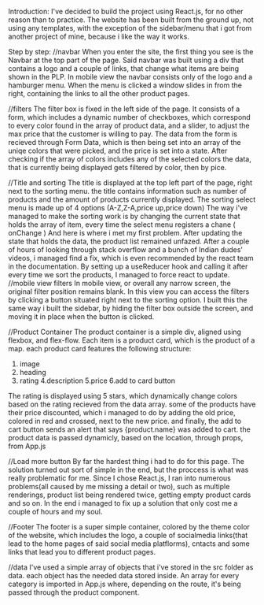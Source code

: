 Introduction:
I've decided to build the project using React.js, for no other reason than to practice.
The website has been built from the ground up, not using any templates, with the exception of the sidebar/menu that i got from another project of mine, because i like the way it works.

Step by step:
//navbar
When you enter the site, the first thing you see is the Navbar at the top part of the page. Said navbar was built using a div that contains a logo and a couple of links, that change what items are being shown in the PLP.
In mobile view the navbar consists only of the logo and a hamburger menu.
When the menu is clicked a window slides in from the right, containing the links to all the other product pages.

//filters
The filter box is fixed in the left side of the page.
It consists of a form, which includes a dynamic number of checkboxes, which correspond to every color found in the array of product data, and a slider, to adjust the max price that the customer is willing to pay.
The data from the form is recieved through Form Data, which is then being set into an array of the uniqe colors that were picked, and the price is set into a state.
After checking if the array of colors includes any of the selected colors the data, that is currently being displayed gets filtered by color, then by pice.

//Title and sorting
The title is displayed at the top left part of the page, right next to the sorting menu.
the title contains information such as number of products and the amount of products currently displayed.
The sorting select menu is made up of 4 options (A-Z,Z-A,price up,price down)
The way i've managed to make the sorting work is by changing the current state that holds the array of item, every time the select menu registers a chane ( onChange )
And here is where i met my first problem. After updating the state that holds the data,
the product list remained unfazed. After a couple of hours of looking through stack overflow and a bunch of Indian dudes' videos, i managed find a fix, which is even recommended by the react team in the documentation. By setting up a useReducer hook and calling it after every time we sort the products, I managed to force react to update.
//mobile view filters
In mobile view, or overall any narrow screen, the original filter position remains blank. In this view you can access the filters by clicking a button situated right next to the sorting option. I built this the same way i built the sidebar, by hiding the filter box outside the screen, and moving it in place when the button is clicked.

//Product Container
The product container is a simple div, aligned using flexbox, and flex-flow.
Each item is a product card, which is the product of a map.
each product card features the following structure:

1. image
2. heading
3. rating
4.description
5.price
6.add to card button

The rating is displayed using 5 stars, which dynamically change colors based on the rating recieved from the data array.
some of the products have their price discounted, which i managed to do by adding the old price, colored in red and crossed, next to the new price.
and finally, the add to cart button sends an alert that says {product.name} was added to cart.
the product data is passed dynamicly, based on the location, through props, from App.js

//Load more button
By far the hardest thing i had to do for this page. The solution turned out sort of simple in the end, but the proccess is what was really problematic for me. Since I chose React.js, I ran into numerous problems(all caused by me missing a detail or two), such as multiple renderings, product list being rendered twice, getting empty product cards and so on. In the end i managed to fix up a solution that only cost me a couple of hours and my soul.

//Footer
The footer is a super simple container, colored by the theme color of the website,
which includes the logo, a couple of socialmedia links(that lead to the home pages of said social media platflorms), cntacts and some links that lead you to different product pages.

//data
I've used a simple array of objects that i've stored in the src folder as data.
each object has the needed data stored inside.
An array for every category is imported in App.js where, depending on the route, it's being passed through the product component.